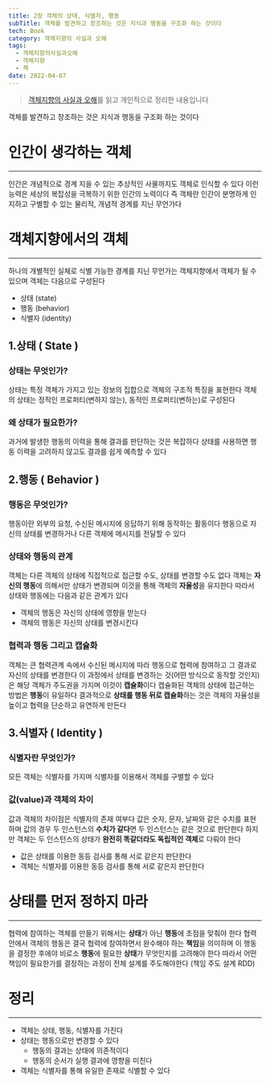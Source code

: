 ```yaml
---
title: 2장 객체의 상태, 식별자, 행동
subTitle: 객체를 발견하고 창조하는 것은 지식과 행동을 구조화 하는 것이다
tech: Book
category: 객체지향의 사실과 오해
tags:
  - 객체지향의사실과오해
  - 객체지향
  - 책
date: 2022-04-07
---
```


> [객체지향의 사실과 오해](http://www.yes24.com/Product/Goods/18249021)를 읽고 개인적으로 정리한 내용입니다

객체를 발견하고 창조하는 것은 지식과 행동을 구조화 하는 것이다



# 인간이 생각하는 객체
---
인간은 개념적으로 경계 지을 수 있는 추상적인 사물까지도 객체로 인식할 수 있다
이런 능력은 세상의 복잡성을 극복하기 위한 인간의 노력이다
즉 객체란 인간이 분명하게 인지하고 구별할 수 있는 물리적, 개념적 경계를 지닌 무언가다



# 객체지향에서의 객체
---
하나의 개별적인 실체로 식별 가능한 경계를 지닌 무언가는 객체지향에서 객체가 될 수 있으며
객체는 다음으로 구성된다

- 상태 (state)
- 행동 (behavior)
- 식별자 (identity)

## 1.상태 ( State )

### 상태는 무엇인가?

상태는 특정 객체가 가지고 있는 정보의 집합으로 객체의 구조적 특징을 표현한다
객체의 상태는 정적인 프로퍼티(변하지 않는), 동적인 프로퍼티(변하는)로 구성된다

### 왜 상태가 필요한가?

과거에 발생한 행동의 이력을 통해 결과를 판단하는 것은 복잡하다
상태를 사용하면 행동 이력을 고려하지 않고도 결과를 쉽게 예측할 수 있다

## 2.행동 ( Behavior )

### 행동은 무엇인가?

행동이란 외부의 요청, 수신된 메시지에 응답하기 위해 동작하는 활동이다
행동으로 자신의 상태를 변경하거나 다른 객체에 메시지를 전달할 수 있다

### 상태와 행동의 관계

객체는 다른 객체의 상태에 직접적으로 접근할 수도, 상태를 변경할 수도 없다
객체는 **자신의 행동**에 의해서만 상태가 변경되며 이것을 통해 객체의 **자율성**을 유지한다
따라서 상태와 행동에는 다음과 같은 관계가 있다

- 객체의 행동은 자신의 상태에 영향을 받는다
- 객체의 행동은 자신의 상태를 변경시킨다

### 협력과 행동 그리고 캡슐화

객체는 큰 협력관계 속에서 수신된 메시지에 따라 행동으로 협력에 참여하고 그 결과로 자신의 상태를 변경한다
이 과정에서 상태를 변경하는 것(어떤 방식으로 동작할 것인지)은 해당 객체가 주도권을 가지며 이것이 **캡슐화**이다
캡슐화된 객체의 상태에 접근하는 방법은 **행동**이 유일하다
결과적으로 **상태를 행동 뒤로 캡슐화**하는 것은 객체의 자율성을 높이고 협력을 단순하고 유연하게 만든다

## 3.식별자 ( Identity )

### 식별자란 무엇인가?

모든 객체는 식별자를 가지며 식별자를 이용해서 객체를 구별할 수 있다

### 값(value)과 객체의 차이

값과 객체의 차이점은 식별자의 존재 여부다
값은 숫자, 문자, 날짜와 같은 수치를 표현하며 값의 경우 두 인스턴스의 **수치가 같다**면 두 인스턴스는 같은 것으로 판단한다
하지만 객체는 두 인스턴스의 상태가 **완전히 똑같더라도 독립적인 객체**로 다뤄야 한다

- 값은 상태를 이용한 동등 검사를 통해 서로 같은지 판단한다
- 객체는 식별자를 이용한 동등 검사를 통해 서로 같은지 판단한다



# 상태를 먼저 정하지 마라
---

협력에 참여하는 객체를 만들기 위해서는 **상태**가 아닌 **행동**에 초점을 맞춰야 한다
협력안에서 객체의 행동은 결국 협력에 참여하면서 완수해야 하는 **책임**을 의미하며 이 행동을 결정한 후에야
비로소 **행동**에 필요한 **상태**가 무엇인지를 고려해야 한다
따라서 어떤 책임이 필요한가를 결정하는 과정이 전체 설계를 주도해야한다 (책임 주도 설계 RDD)



# 정리
---

- 객체는 상태, 행동, 식별자를 가진다
- 상태는 행동으로만 변경할 수 있다
  - 행동의 결과는 상태에 의존적이다
  - 행동의 순서가 실행 결과에 영향을 미친다
- 객체는 식별자를 통해 유일한 존재로 식별할 수 있다

